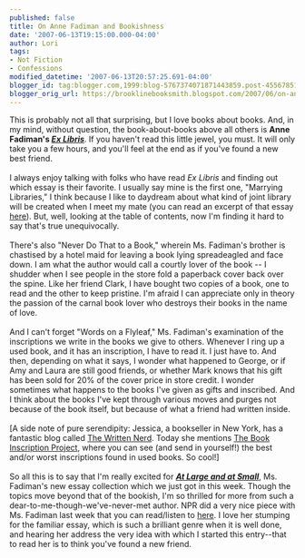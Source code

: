 ```yaml
---
published: false
title: On Anne Fadiman and Bookishness
date: '2007-06-13T19:15:00.000-04:00'
author: Lori
tags:
- Not Fiction
- Confessions
modified_datetime: '2007-06-13T20:57:25.691-04:00'
blogger_id: tag:blogger.com,1999:blog-5767374071871443859.post-455678510571592219
blogger_orig_url: https://brooklinebooksmith.blogspot.com/2007/06/on-anne-fadiman-and-bookishness.html
---
```


This is probably not all that surprising, but I love books about books. And, in my mind, without question, the book-about-books above all others is <strong>Anne Fadiman's <em><a href="https://brookline.booksense.com/NASApp/store/Product?s=showproduct&isbn=9780374527228">Ex Libris</a></em></strong>. If you haven't read this little jewel, you must. It will only take you a few hours, and you'll feel at the end as if you've found a new best friend.<br /><br />I always enjoy talking with folks who have read <em>Ex Libris</em> and finding out which essay is their favorite. I usually say mine is the first one, "Marrying Libraries," I think because I like to daydream about what kind of joint library will be created when I meet my mate (you can read an excerpt of that essay <a href="https://www.spiritcatchesyou.com/exlibrisexcerpt.htm">here</a>). But, well, looking at the table of contents, now I'm finding it hard to say that's true unequivocally.<br /><br />There's also "Never Do That to a Book," wherein Ms. Fadiman's brother is chastised by a hotel maid for leaving a book lying spreadeagled and face down. I am what the author would call a courtly lover of the book -- I shudder when I see people in the store fold a paperback cover back over the spine. Like her friend Clark, I have bought two copies of a book, one to read and the other to keep pristine. I'm afraid I can appreciate only in theory the passion of the carnal book lover who destroys their books in the name of love.<br /><br />And I can't forget "Words on a Flyleaf," Ms. Fadiman's examination of the inscriptions we write in the books we give to others. Whenever I ring up a used book, and it has an inscription, I have to read it. I just have to. And then, depending on what it says, I wonder what happened to George, or if Amy and Laura are still good friends, or whether Mark knows that his gift has been sold for 20% of the cover price in store credit. I wonder sometimes what happens to the books I've given as gifts and inscribed. And I think about the books I've kept through various moves and purges not because of the book itself, but because of what a friend had written inside.<br /><br />[A side note of pure serendipity: Jessica, a bookseller in New York, has a fantastic blog called <a href="https://writtennerd.blogspot.com/">The Written Nerd</a>. Today she mentions <a href="https://bookinscriptions.com/books/">The Book Inscription Project</a>, where you can see (and send in yourself!) the best and/or worst inscriptions found in used books. So cool!]<br /><br />So all this is to say that I'm really excited for <strong><em><a href="https://brookline.booksense.com/NASApp/store/Product?s=showproduct&isbn=9780374106621">At Large and at Small</a></em></strong>, Ms. Fadiman's new essay collection which we just got in this week. Though the topics move beyond that of the bookish, I'm so thrilled for more from such a dear-to-me-though-we've-never-met author. NPR did a very nice piece with Ms. Fadiman last week that you can read/listen to <a href="https://www.npr.org/templates/story/story.php?storyId=10785932">here</a>. I love her stumping for the familiar essay, which is such a brilliant genre when it is well done, and hearing her address the very idea with which I started this entry--that to read her is to think you've found a new friend.